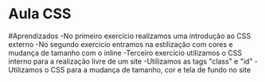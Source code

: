 # Aula CSS
#Aprendizados
-No primeiro exercício realizamos uma introdução ao CSS externo
-No segundo exercício entramos na estilização com cores e mudança de tamanho com o inline
-Terceiro exercício utilizamos o CSS interno para a realização livre de um site
-Utilizamos as tags "class" e "id"
-Utilizamos o CSS para a mudança de tamanho, cor e tela de fundo no site
